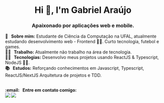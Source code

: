 <h1 align="center">Hi 👋, I'm Gabriel Araújo</h1>
<h3 align="center">Apaixonado por aplicações web e mobile.</h3>
<p>
  <strong> 💬  &nbsp; Sobre mim:</strong> Estudante de Ciência da Computação na UFAL, atualmente estudando desenvolvimento web - Frontend 🐱‍💻. Curto tecnologia, futebol  e games. <br/>  
  <strong>👨‍🏭  &nbsp; Trabalho:</strong> Atualmente não trabalho na área de tecnologia.<br/>
  <strong>👨‍💻  &nbsp; Tecnologias:</strong> Desenvolvo meus projetos usando ReactJS & Typescript, NodeJS 🐱‍👤. <br/>
  <strong>📚  &nbsp; Estudos:</strong> Reforçando conhecimentos em Javascript, Typescript, ReactJS/NextJS Arquitetura de projetos e TDD. <br/>
  <strong><br/>
</p>
<p>
  <strong>:email: &nbsp; Entre em contato comigo:</strong><br/> <a href="https://www.linkedin.com/in/araujogabriel77/"><img src="https://img.shields.io/badge/-Gabriel_Araujo-blue?style=flat-square&logo=Linkedin&logoColor=white&link=https://www.linkedin.com/in/araujogabriel77/" /></a>
<a href="mailto:araujogabrielocn@gmail.com"><img src="https://img.shields.io/badge/-araujogabrielocn@gmail.com-c14438?style=flat-square&logo=Gmail&logoColor=white&link=mailto:araujogabrielocn@gmail.com" /></a>
</p>


